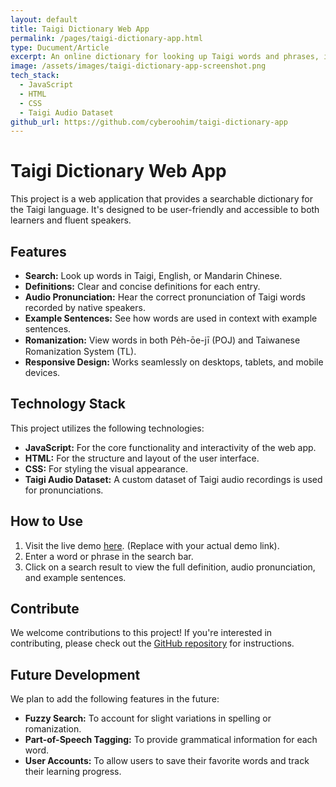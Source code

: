 ```yaml
---
layout: default
title: Taigi Dictionary Web App
permalink: /pages/taigi-dictionary-app.html
type: Ducument/Article
excerpt: An online dictionary for looking up Taigi words and phrases, including audio pronunciations and example sentences.
image: /assets/images/taigi-dictionary-app-screenshot.png
tech_stack:
  - JavaScript
  - HTML
  - CSS
  - Taigi Audio Dataset
github_url: https://github.com/cyberoohim/taigi-dictionary-app
---
```


# Taigi Dictionary Web App

This project is a web application that provides a searchable dictionary for the Taigi language. It's designed to be user-friendly and accessible to both learners and fluent speakers.

## Features

*   **Search:** Look up words in Taigi, English, or Mandarin Chinese.
*   **Definitions:** Clear and concise definitions for each entry.
*   **Audio Pronunciation:** Hear the correct pronunciation of Taigi words recorded by native speakers.
*   **Example Sentences:** See how words are used in context with example sentences.
*   **Romanization:** View words in both Pe̍h-ōe-jī (POJ) and Taiwanese Romanization System (TL).
*   **Responsive Design:** Works seamlessly on desktops, tablets, and mobile devices.

## Technology Stack

This project utilizes the following technologies:

*   **JavaScript:** For the core functionality and interactivity of the web app.
*   **HTML:** For the structure and layout of the user interface.
*   **CSS:** For styling the visual appearance.
*   **Taigi Audio Dataset:** A custom dataset of Taigi audio recordings is used for pronunciations.

## How to Use

1. Visit the live demo [here](your-demo-link-here). (Replace with your actual demo link).
2. Enter a word or phrase in the search bar.
3. Click on a search result to view the full definition, audio pronunciation, and example sentences.

## Contribute

We welcome contributions to this project! If you're interested in contributing, please check out the [GitHub repository](https://github.com/cyberoohim/taigi-dictionary-app) for instructions.

## Future Development

We plan to add the following features in the future:

*   **Fuzzy Search:** To account for slight variations in spelling or romanization.
*   **Part-of-Speech Tagging:** To provide grammatical information for each word.
*   **User Accounts:** To allow users to save their favorite words and track their learning progress.
